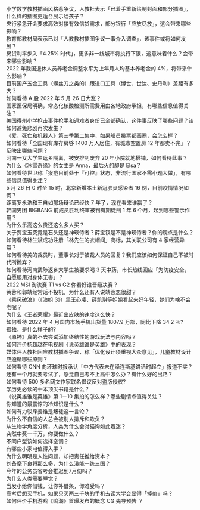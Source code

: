 小学数学教材插画风格惹争议，人教社表示「已着手重新绘制封面和部分插图」，什么样的插图更适合展示给孩子？  
央行紧急开会要求高效对接有效信贷需求，部分银行「应放尽放」，这会带来哪些影响？  
教育部教材局表示已对「人教教材插图争议一事介入调查」，该事件或将如何发展？  
房贷利率步入「4.25% 时代」，更多非一线城市将执行下限，这意味着什么？会带来哪些影响？  
2022 年我国退休人员养老金调整水平为上年月人均基本养老金的 4%，将带来什么影响？  
目前国产五金工具（螺丝刀之类的）跟进口工具（博世、世达、史丹利）差距有多大？  
如何看待 A 股 2022 年 5 月 26 日大涨？  
国家医保局明确，常态化核酸检测所需费用由各地政府承担，有哪些信息值得关注？  
美国得州小学枪击事件枪手和遇难者身份已全部确认，这件事反映了哪些问题？该如何避免悲剧再次发生？  
《爱，死亡和机器人》第三季第二集中，如果船员投票都画圈，会怎么样？  
如何看待「全国现有库存房够 1400 万人居住，有城市空置房 12 年都卖不完」？反映出哪些问题？  
河南一女大学生返乡隔离，被安排到废弃 20 年小院就地搭铺，如何看待此事？  
为什么《冰雪奇缘》的女主是 Anna，最后火的却是 Elsa？  
如何看待世卫称「猴痘目前处于『可控』状态，非流行国家不需小题大做」，有哪些信息值得关注？  
5 月 26 日 0 时至 15 时，北京新增本土新冠肺炎感染者 16 例，目前疫情情况如何？  
距离罗永浩和王自如那场辩论已经快 7 年了，现在看来谁赢了？  
韩国男团 BIGBANG 前成员胜利终审被判有期徒刑 1 年 6 个月，起到哪些警示作用？  
为什么乐高这么贵还这么多人买？  
关于贾宝玉究竟是石头还是神瑛侍者？薛宝钗是不是神瑛侍者？你的观点是什么？  
如何看待林生斌成功注册「林先生的衣帽间」商标，其关联公司有 4 家经营异常？  
如何看待美的裁员时，董事长对于被裁人员的回复？我们应该如何保证自己不被时代所抛弃？  
如何看待河南武陟返乡大学生被要求喝 3 天中药，市长热线回应「为防疫安全，自愿服用对身体无害」？  
2022 MSI 淘汰赛 T1 vs G2 你看好谁晋级决赛？  
黄蓉和郭靖经常话不投机，为什么还有人说靖蓉恋很甜？  
《乘风破浪》（《浪姐 3》）里王心凌、薛凯琪等姐姐看起来好年轻，她们为啥不会老呢？  
为什么《王者荣耀》最近出皮肤的速度这么快？  
如何看待 2022 年 4 月国内市场手机出货量 1807.9 万部，同比下降 34.2 ％?  
孤独，是什么样子的?  
《原神》真的不去尝试添加终结性的游戏玩法与内容吗？  
如何评价杨超越在电视剧《说英雄谁是英雄》中的表现？  
媒体评人教社回应教材插图争议，称「优化设计须重视大众意见」，儿童教材设计应遵循哪些原则？  
如何看待 CNN 向环球时报承认「中方代表未在泽连斯基讲话时起立」报道不实？  
还有一个月就要考试了，感觉自己考不上高中怎么办？有什么好的出路？  
如何看待 500 多名网文作家联名倡议反对盗版侵权?  
学历史必读的十本顶尖书籍是什么？  
《说英雄谁是英雄》第 1－10 集拍的怎么样？哪些剧情点值得关注？  
你知道的最震惊的冷知识是什么？  
如何有力驳斥姜维是叛徒这一言论？  
为什么不自信的人总会被别人排斥和欺负？  
从生物学角度分析，人类为什么会对猫狗如此着迷？  
突然中奖一千万，你要做什么？  
不同户型该如何选择空调？  
有哪些小家电值得入手？  
为什么明明是人性问题，却把责任推给资本？  
刘备麾下良将那么多，为什么没能一统三国？  
今年的公务员省考会推迟到7月份吗？  
为什么人类需要睡觉？  
当发小给你借钱，让你补借条，你难受吗？  
高考后想买手机，如果只买两三千块的手机去读大学会显得「掉价」吗？  
如何评价手机游戏《鸣潮》首曝发布的概念 CG 先导预告 ？  
